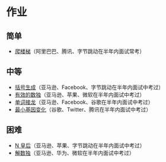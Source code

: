 # 作业

## 简单

* [爬楼梯](https://leetcode-cn.com/problems/climbing-stairs/)（阿里巴巴、腾讯、字节跳动在半年内面试常考）

## 中等

* [括号生成](https://leetcode-cn.com/problems/generate-parentheses/)（亚马逊、Facebook、字节跳动在半年内面试中考过）
* [有效的数独](https://leetcode-cn.com/problems/valid-sudoku/description/)（亚马逊、苹果、微软在半年内面试中考过）
* [单词接龙](https://leetcode-cn.com/problems/word-ladder/)（亚马逊、Facebook、谷歌在半年内面试中考过）
* [最小基因变化](https://leetcode-cn.com/problems/minimum-genetic-mutation/)（谷歌、Twitter、腾讯在半年内面试中考过）

## 困难

* [N 皇后](https://leetcode-cn.com/problems/n-queens/)（亚马逊、苹果、字节跳动在半年内面试中考过）
* [解数独](https://leetcode-cn.com/problems/sudoku-solver/#/description)（亚马逊、华为、微软在半年内面试中考过）
